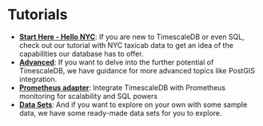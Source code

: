 # Tutorials

- **[Start Here - Hello NYC][Hello NYC]**: If you are new to TimescaleDB
or even SQL, check
out our tutorial with NYC taxicab data to get an idea of the capabilities our
database has to offer.
- **[Advanced][postGIS]**: If you want to delve into the further potential of
TimescaleDB, we have guidance for more advanced topics
like PostGIS integration.
- **[Prometheus adapter][]**: Integrate TimescaleDB with Prometheus monitoring for scalability and SQL powers
- **[Data Sets][]**: And if you want to explore on your own
with some sample data, we have some ready-made data sets for you to explore.

[Hello NYC]: /tutorials/tutorial-hello-nyc
[PostGIS]: /tutorials/tutorial-hello-nyc#tutorial-postgis
[Data Sets]: /tutorials/other-sample-datasets
[Prometheus adapter]: /tutorials/prometheus-adapter
